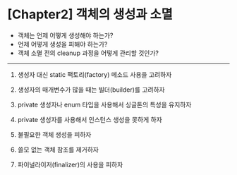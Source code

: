 [Chapter2] 객체의 생성과 소멸
=========================

- 객체는 언제 어떻게 생성해야 하는가?
- 언제 어떻게 생성을 피해야 하는가?
- 객체 소멸 전의 cleanup 과정을 어떻게 관리할 것인가?

---------------------------------------------------
1. 생성자 대신 static 팩토리(factory) 메소드 사용을 고려하자

2. 생성자의 매개변수가 많을 때는 빌더(builder)를 고려하자

3. private 생성자나 enum 타입을 사용해서 싱글톤의 특성을 유지하자

4. private 생성자를 사용해서 인스턴스 생성을 못하게 하자

5. 불필요한 객체 생성을 피하자

6. 쓸모 없는 객체 참조를 제거하자

7. 파이널라이저(finalizer)의 사용을 피하자
